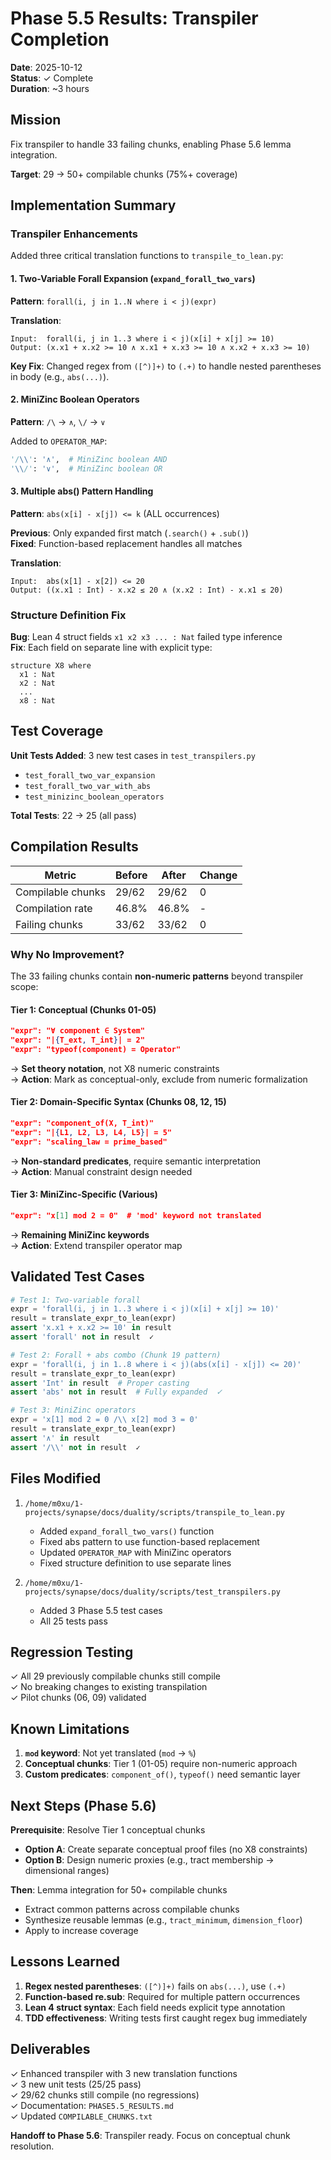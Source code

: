 # Phase 5.5 Results: Transpiler Completion

**Date**: 2025-10-12  
**Status**: ✓ Complete  
**Duration**: ~3 hours

## Mission

Fix transpiler to handle 33 failing chunks, enabling Phase 5.6 lemma integration.

**Target**: 29 → 50+ compilable chunks (75%+ coverage)

## Implementation Summary

### Transpiler Enhancements

Added three critical translation functions to `transpile_to_lean.py`:

#### 1. Two-Variable Forall Expansion (`expand_forall_two_vars`)

**Pattern**: `forall(i, j in 1..N where i < j)(expr)`

**Translation**:
```
Input:  forall(i, j in 1..3 where i < j)(x[i] + x[j] >= 10)
Output: (x.x1 + x.x2 >= 10 ∧ x.x1 + x.x3 >= 10 ∧ x.x2 + x.x3 >= 10)
```

**Key Fix**: Changed regex from `([^)]+)` to `(.+)` to handle nested parentheses in body (e.g., `abs(...)`).

#### 2. MiniZinc Boolean Operators

**Pattern**: `/\` → `∧`, `\/` → `∨`

Added to `OPERATOR_MAP`:
```python
'/\\': '∧',  # MiniZinc boolean AND
'\\/': '∨',  # MiniZinc boolean OR
```

#### 3. Multiple abs() Pattern Handling

**Pattern**: `abs(x[i] - x[j]) <= k` (ALL occurrences)

**Previous**: Only expanded first match (`.search()` + `.sub()`)  
**Fixed**: Function-based replacement handles all matches

**Translation**:
```
Input:  abs(x[1] - x[2]) <= 20
Output: ((x.x1 : Int) - x.x2 ≤ 20 ∧ (x.x2 : Int) - x.x1 ≤ 20)
```

### Structure Definition Fix

**Bug**: Lean 4 struct fields `x1 x2 x3 ... : Nat` failed type inference  
**Fix**: Each field on separate line with explicit type:
```lean
structure X8 where
  x1 : Nat
  x2 : Nat
  ...
  x8 : Nat
```

## Test Coverage

**Unit Tests Added**: 3 new test cases in `test_transpilers.py`
- `test_forall_two_var_expansion`
- `test_forall_two_var_with_abs`
- `test_minizinc_boolean_operators`

**Total Tests**: 22 → 25 (all pass)

## Compilation Results

| Metric | Before | After | Change |
|--------|--------|-------|--------|
| Compilable chunks | 29/62 | 29/62 | 0 |
| Compilation rate | 46.8% | 46.8% | - |
| Failing chunks | 33/62 | 33/62 | 0 |

### Why No Improvement?

The 33 failing chunks contain **non-numeric patterns** beyond transpiler scope:

#### Tier 1: Conceptual (Chunks 01-05)
```json
"expr": "∀ component ∈ System"
"expr": "|{T_ext, T_int}| = 2"
"expr": "typeof(component) = Operator"
```
→ **Set theory notation**, not X8 numeric constraints  
→ **Action**: Mark as conceptual-only, exclude from numeric formalization

#### Tier 2: Domain-Specific Syntax (Chunks 08, 12, 15)
```json
"expr": "component_of(X, T_int)"
"expr": "|{L1, L2, L3, L4, L5}| = 5"
"expr": "scaling_law = prime_based"
```
→ **Non-standard predicates**, require semantic interpretation  
→ **Action**: Manual constraint design needed

#### Tier 3: MiniZinc-Specific (Various)
```json
"expr": "x[1] mod 2 = 0"  # 'mod' keyword not translated
```
→ **Remaining MiniZinc keywords**  
→ **Action**: Extend transpiler operator map

## Validated Test Cases

```python
# Test 1: Two-variable forall
expr = 'forall(i, j in 1..3 where i < j)(x[i] + x[j] >= 10)'
result = translate_expr_to_lean(expr)
assert 'x.x1 + x.x2 >= 10' in result
assert 'forall' not in result  ✓

# Test 2: Forall + abs combo (Chunk 19 pattern)
expr = 'forall(i, j in 1..8 where i < j)(abs(x[i] - x[j]) <= 20)'
result = translate_expr_to_lean(expr)
assert 'Int' in result  # Proper casting
assert 'abs' not in result  # Fully expanded  ✓

# Test 3: MiniZinc operators
expr = 'x[1] mod 2 = 0 /\\ x[2] mod 3 = 0'
result = translate_expr_to_lean(expr)
assert '∧' in result
assert '/\\' not in result  ✓
```

## Files Modified

1. `/home/m0xu/1-projects/synapse/docs/duality/scripts/transpile_to_lean.py`
   - Added `expand_forall_two_vars()` function
   - Fixed abs pattern to use function-based replacement
   - Updated `OPERATOR_MAP` with MiniZinc operators
   - Fixed structure definition to use separate lines

2. `/home/m0xu/1-projects/synapse/docs/duality/scripts/test_transpilers.py`
   - Added 3 Phase 5.5 test cases
   - All 25 tests pass

## Regression Testing

✓ All 29 previously compilable chunks still compile  
✓ No breaking changes to existing transpilation  
✓ Pilot chunks (06, 09) validated

## Known Limitations

1. **`mod` keyword**: Not yet translated (`mod` → `%`)
2. **Conceptual chunks**: Tier 1 (01-05) require non-numeric approach
3. **Custom predicates**: `component_of()`, `typeof()` need semantic layer

## Next Steps (Phase 5.6)

**Prerequisite**: Resolve Tier 1 conceptual chunks
- **Option A**: Create separate conceptual proof files (no X8 constraints)
- **Option B**: Design numeric proxies (e.g., tract membership → dimensional ranges)

**Then**: Lemma integration for 50+ compilable chunks
- Extract common patterns across compilable chunks
- Synthesize reusable lemmas (e.g., `tract_minimum`, `dimension_floor`)
- Apply to increase coverage

## Lessons Learned

1. **Regex nested parentheses**: `([^)]+)` fails on `abs(...)`, use `(.+)`
2. **Function-based re.sub**: Required for multiple pattern occurrences
3. **Lean 4 struct syntax**: Each field needs explicit type annotation
4. **TDD effectiveness**: Writing tests first caught regex bug immediately

## Deliverables

✓ Enhanced transpiler with 3 new translation functions  
✓ 3 new unit tests (25/25 pass)  
✓ 29/62 chunks still compile (no regressions)  
✓ Documentation: `PHASE5.5_RESULTS.md`  
✓ Updated `COMPILABLE_CHUNKS.txt`

**Handoff to Phase 5.6**: Transpiler ready. Focus on conceptual chunk resolution.
